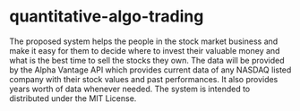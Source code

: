 # quantitative-algo-trading
The proposed system helps the people in the stock market business and make it easy for them to decide where to invest their valuable money and what is the best time to sell the stocks they own. The data will be provided by the Alpha Vantage API which provides current data of any NASDAQ listed company with their stock values and past performances. It also provides years worth of data whenever needed. The system is intended to distributed under the MIT License.
